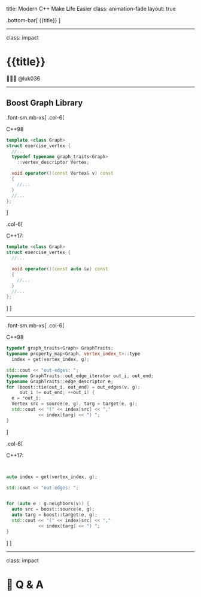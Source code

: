 title: Modern C++ Make Life Easier
class: animation-fade
layout: true

<!-- This slide will serve as the base layout for all your slides -->

.bottom-bar[
{{title}}
]

---

class: impact

# {{title}}

👨🏻‍🏫 @luk036

---

## Boost Graph Library

.font-sm.mb-xs[
.col-6[

C++98

```cpp
template <class Graph>
struct exercise_vertex {
  //...
  typedef typename graph_traits<Graph>
    ::vertex_descriptor Vertex;

  void operator()(const Vertex& v) const
  {
    //...
  }
  //...
};
```

]

.col-6[

C++17:

```cpp
template <class Graph>
struct exercise_vertex {
  //...

  void operator()(const auto &v) const
  {
    //...
  }
  //...
};
```

]
]

---

.font-sm.mb-xs[
.col-6[

C++98

```cpp
typedef graph_traits<Graph> GraphTraits;
typename property_map<Graph, vertex_index_t>::type
  index = get(vertex_index, g);

std::cout << "out-edges: ";
typename GraphTraits::out_edge_iterator out_i, out_end;
typename GraphTraits::edge_descriptor e;
for (boost::tie(out_i, out_end) = out_edges(v, g);
     out_i != out_end; ++out_i) {
  e = *out_i;
  Vertex src = source(e, g), targ = target(e, g);
  std::cout << "(" << index[src] << ","
            << index[targ] << ") ";
}
```

]

.col-6[

C++17:

```cpp


auto index = get(vertex_index, g);

std::cout << "out-edges: ";


for (auto e : g.neighbors(v)) {
  auto src = boost::source(e, g);
  auto targ = boost::target(e, g);
  std::cout << "(" << index[src] << ","
            << index[targ] << ") ";
}
```

]
]

---

class: impact

# 🙋 Q & A
